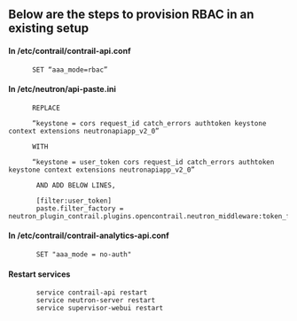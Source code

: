 ## Below are the steps to provision RBAC in an existing setup

#### In /etc/contrail/contrail-api.conf

          SET “aaa_mode=rbac”

#### In /etc/neutron/api-paste.ini

          REPLACE

          “keystone = cors request_id catch_errors authtoken keystone context extensions neutronapiapp_v2_0”  
          
          WITH  

          “keystone = user_token cors request_id catch_errors authtoken keystone context extensions neutronapiapp_v2_0”

           AND ADD BELOW LINES,

           [filter:user_token]
           paste.filter_factory = neutron_plugin_contrail.plugins.opencontrail.neutron_middleware:token_factory

#### In /etc/contrail/contrail-analytics-api.conf

           SET "aaa_mode = no-auth"

#### Restart services

           service contrail-api restart
           service neutron-server restart
           service supervisor-webui restart